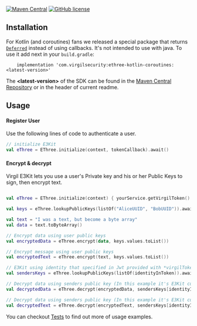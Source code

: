 [![Maven Central](https://maven-badges.herokuapp.com/maven-central/com.virgilsecurity/ethree-kotlin-coroutines/badge.svg)](https://maven-badges.herokuapp.com/maven-central/com.virgilsecurity/ethree-kotlin-coroutines)
[![GitHub license](https://img.shields.io/badge/license-BSD%203--Clause-blue.svg)](https://github.com/VirgilSecurity/virgil/blob/master/LICENSE)

## Installation

For Kotlin (and coroutines) fans we released a special package that returns [`Deferred`](https://kotlin.github.io/kotlinx.coroutines/kotlinx-coroutines-core/kotlinx.coroutines/-deferred/) instead of using callbacks.
It's not intended to use with java.
To use it add next in your `build.gradle`:

```
    implementation 'com.virgilsecurity:ethree-kotlin-coroutines:<latest-version>'
```

The **\<latest-version>** of the SDK can be found in the [Maven Central Repository](https://mvnrepository.com/artifact/com.virgilsecurity/ethree-kotlin-coroutines)  or in the header of current readme.

## Usage

#### Register User
Use the following lines of code to authenticate a user.

```kotlin
// initialize E3Kit
val eThree = EThree.initialize(context, tokenCallback).await()
```

#### Encrypt & decrypt

Virgil E3Kit lets you use a user's Private key and his or her Public Keys to sign, then encrypt text.

```kotlin

val eThree = EThree.initialize(context) { yourService.getVirgilToken() }.await()

val keys = eThree.lookupPublicKeys(listOf("AliceUUID", "BobUUID")).await()

val text = "I was a text, but become a byte array"
val data = text.toByteArray()

// Encrypt data using user public keys
val encryptedData = eThree.encrypt(data, keys.values.toList())

// Encrypt message using user public keys
val encryptedText = eThree.encrypt(text, keys.values.toList())

// E3Kit using identity that specified in Jwt provided with *virgilTokenCallback*
val sendersKeys = eThree.lookupPublicKeys(listOf(identityInToken)).await()

// Decrypt data using senders public key (In this example it's E3Kit current user)
val decryptedData = eThree.decrypt(encryptedData, sendersKeys[identityInToken])

// Decrypt data using senders public key (In this example it's E3Kit current user)
val decryptedText = eThree.decrypt(encryptedText, sendersKeys[identityInToken])
```

You can checkout [Tests](https://github.com/VirgilSecurity/e3kit-kotlin/tree/master/testscoroutines/src/androidTest/java/com/virgilsecurity/android/ethreeCoroutines/interaction) to find out more of usage examples.
